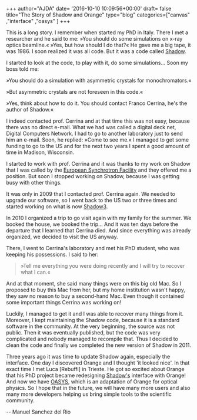 +++
author="AJDA"
date= '2016-10-10 10:09:56+00:00'
draft= false
title="The Story of Shadow and Orange"
type="blog"
categories=["canvas" ,"interface" ,"oasys" ]
+++

This is a long story. I remember when started my PhD in Italy. There I met a researcher and he said to me: »You should do some simulations on x-ray optics beamline.« »Yes, but how should I do that?« He gave me a big tape, it was 1986. I soon realized it was all code. But it was a code called [Shadow](http://scripts.iucr.org/cgi-bin/paper?S0909049511026306).

I started to look at the code, to play with it, do some simulations… Soon my boss told me:


»You should do a simulation with asymmetric crystals for monochromators.«

»But asymmetric crystals are not foreseen in this code.«

»Yes, think about how to do it. You should contact Franco Cerrina, he's the author of Shadow.«


I indeed contacted prof. Cerrina and at that time this was not easy, because there was no direct e-mail. What we had was called a digital deck net, Digital Computers Network. I had to go to another laboratory just to send him an e-mail. Soon, he replied: »Come to see me.« I managed to get some funding to go to the US and for the next two years I spent a good amount of time in Madison, Wisconsin.

I started to work with prof. Cerrina and it was thanks to my work on Shadow that I was called by the [European Synchrotron Facility](http://www.esrf.eu/) and they offered me a position. But soon I stopped working on Shadow, because I was getting busy with other things.

It was only in 2009 that I contacted prof. Cerrina again. We needed to upgrade our software, so I went back to the US two or three times and started working on what is now [Shadow3](https://www.ncbi.nlm.nih.gov/pmc/articles/PMC3267628/).



In 2010 I organized a trip to go visit again with my family for the summer. We booked the house, we booked the trip… And it was ten days before the departure that I learned that Cerrina died. And since everything was already organized, we decided to visit the US anyway.

There, I went to Cerrina's laboratory and met his PhD student, who was keeping his possessions. I said to her:


<blockquote>»Tell me everything you were doing recently and I will try to recover what I can.«</blockquote>


And at that moment, she said many things were on this big old Mac. So I proposed to buy this Mac from her, but my home institution wasn't happy, they saw no reason to buy a second-hand Mac. Even though it contained some important things Cerrina was working on!

Luckily, I managed to get it and I was able to recover many things from it. Moreover, I kept maintaining the Shadow code, because it is a standard software in the community. At the very beginning, the source was not public. Then it was eventually published, but the code was very complicated and nobody managed to recompile that. Thus I decided to clean the code and finally we completed the new version of Shadow in 2011.



Three years ago it was time to update Shadow again, especially the interface. One day I discovered Orange and I thought 'it looked nice'. In that exact time I met Luca [Rebuffi] in Trieste. He got so excited about Orange that his PhD project became redesigning [Shadow's](https://github.com/lucarebuffi/ShadowOui) interface with Orange! And now we have [OASYS](https://www.elettra.trieste.it/oasys.html), which is an adaptation of Orange for optical physics. So I hope that in the future, we will have many more users and also many more developers helping us bring simple tools to the scientific community.




-- Manuel Sanchez del Rio

